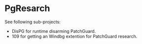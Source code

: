 PgResarch
=========

See following sub-projects:

- DisPG for runtime disarming PatchGuard.
- 109 for getting an Windbg extention for PatchGuard research.
